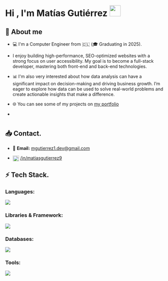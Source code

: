 <h1 align="start"><b>Hi , I'm Matías Gutiérrez </b><img src="https://media.giphy.com/media/hvRJCLFzcasrR4ia7z/giphy.gif" width="35">
</h1>
<!--  -->

## 📖 About me 

* 💻 I'm a Computer Engineer from 🇨🇱 (🎓 Graduating in 2025).

* I enjoy building high-performance, SEO-optimized websites with a strong focus on user accessibility. My goal is to become a full-stack developer, mastering both front-end and back-end technologies.
* 📊 I'm also very interested about how data analysis can have a significant impact on decision-making and driving business growth. I’m eager to explore how data can be used to solve real-world problems and create actionable insights that make a difference.
* 🌐 You can see some of my projects on [my portfolio](https://.com//)
* 
<h1></h1>

## 📥 Contact.

- 📧 **Email:** [mgutierrez1.dev@gmail.com](mailto:mgutierrez1.dev@gmail.com)
  
- <a href="https://www.linkedin.com/in/matiasgutierrez9" target="blank"><img align="center" src="https://cdn.jsdelivr.net/npm/simple-icons@3.0.1/icons/linkedin.svg" alt="matidev" height="18" width="20" /></a> [/in/matiasgutierrez9](https://www.linkedin.com/in/matiasgutierrez9)


## ⚡ Tech Stack.

### Languages:
<!--lenguage icons-->
<p align="start">
  <a href="https://skillicons.dev">
    <img src="https://skillicons.dev/icons?i=python,javascript&perline=14" />
  </a>
</p>

### Libraries & Framework:
<!--frameworks icons-->
<p align="start">
  <a href="https://skillicons.dev">
    <img src="https://skillicons.dev/icons?i=astro,tailwindcss,bootstrap,pug,nodejs,express,react&perline=14" />
  </a>
</p>

### Databases:
<!--database icons-->
<p align="start">
  <a href="https://skillicons.dev">
    <img src="https://skillicons.dev/icons?i=mysql&perline=14" />
  </a>
</p>

### Tools:
<!--frameworks icons-->
<p align="start">
  <a href="https://skillicons.dev">
    <img src="https://skillicons.dev/icons?i=git,github,vscode&perline=14" />
  </a>
</p>

<h1></h1>

